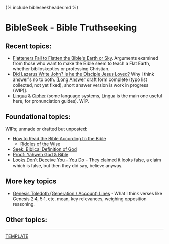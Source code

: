 {% include bibleseekheader.md %}
# BibleSeek - Bible Truthseeking

## Recent topics:

- [Flatteners Fail to Flatten the Bible's Earth or Sky](FlattenerFail). Arguments examined from those who want to make the Bible seem to teach a Flat Earth, whether biblioskeptics or professing Christian.
- [Did Lazarus Write John? Is he the Disciple Jesus Loved?](DidLazarusWriteJohn_ShortAnswer) Why I think answer's no to both. [[Long Answer](DidLazarusWriteJohn) draft form complete (typo list collected, not yet fixed), short answer version is work in progress (WIP)].
- [Lingua](Lingua) & [Cipher](Cipher) (some language systems, Lingua is the main one useful here, for pronunciation guides). WIP.
## Foundational topics:

WIPs; unmade or drafted but unposted:
- [How to Read the Bible According to the Bible](HowToRead)
  - [Riddles of the Wise](RiddlesWise)
- [Seek: Biblical Definition of God](BibleDefinesGod)
- [Proof: Yahweh God & Bible](ProofOfYahweh)
- [Looks Don't Deceive You - You Do](LooksDontDeceive) - They claimed it looks false, a claim which is false, but then they did say, believe anyway.

## More key topics
- [Genesis Toledoth (Generation / Account) Lines](ToledothTheory) - What I think verses like Genesis 2:4, 5:1, etc. mean, key relevances, weighing opposition reasoning.


## Other topics:



---
[TEMPLATE](!PageTemplate) 
